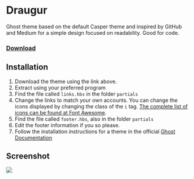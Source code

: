 Draugur
=======

Ghost theme based on the default Casper theme and inspired by GitHub and Medium for a simple design focused on readability. Good for code.

### [Download](https://github.com/reedyn/draugur/releases/download/0.9.3/draugur.zip)

## Installation

 1. Download the theme using the link above.
 2. Extract using your preferred program
 3. Find the file called `links.hbs` in the folder `partials`
 4. Change the links to match your own accounts. You can change the icons displayed by changing the class of the `i` tag. [The complete list of icons can be found at Font Awesome](http://fortawesome.github.io/Font-Awesome/icons/).
 5. Find the file called `footer.hbs`, also in the folder `partials`
 6. Edit the footer information if you so please.
 7. Follow the installation instructions for a theme in the official [Ghost Documentation](http://docs.ghost.org/themes/)

## Screenshot

![](http://gustavlindqvist.se/content/images/2014/Feb/draugur-example.png)



